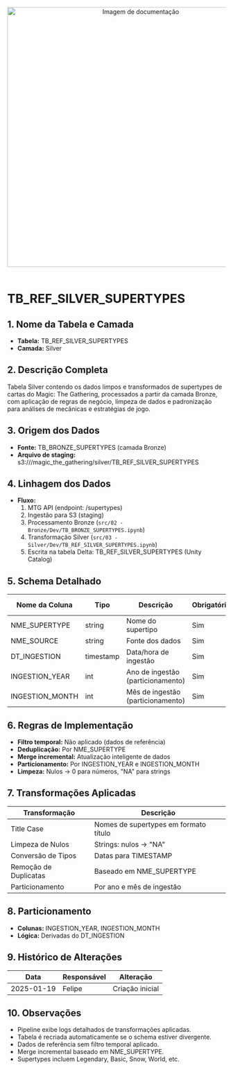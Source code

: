 <div align="center">
<!-- Imagem ilustrativa da tabela (adicione o link abaixo) -->
<img src="https://i.postimg.cc/jjvN23QK/remote-image.png" alt="Imagem de documentação" width="600"/>
</div>
<br>

# TB_REF_SILVER_SUPERTYPES

## 1. Nome da Tabela e Camada
- **Tabela:** TB_REF_SILVER_SUPERTYPES
- **Camada:** Silver

## 2. Descrição Completa
Tabela Silver contendo os dados limpos e transformados de supertypes de cartas do Magic: The Gathering, processados a partir da camada Bronze, com aplicação de regras de negócio, limpeza de dados e padronização para análises de mecânicas e estratégias de jogo.

## 3. Origem dos Dados
- **Fonte:** TB_BRONZE_SUPERTYPES (camada Bronze)
- **Arquivo de staging:** s3://<bucket>/magic_the_gathering/silver/TB_REF_SILVER_SUPERTYPES

## 4. Linhagem dos Dados
- **Fluxo:**  
  1. MTG API (endpoint: /supertypes)  
  2. Ingestão para S3 (staging)  
  3. Processamento Bronze (`src/02 - Bronze/Dev/TB_BRONZE_SUPERTYPES.ipynb`)  
  4. Transformação Silver (`src/03 - Silver/Dev/TB_REF_SILVER_SUPERTYPES.ipynb`)  
  5. Escrita na tabela Delta: TB_REF_SILVER_SUPERTYPES (Unity Catalog)

## 5. Schema Detalhado
| Nome da Coluna   | Tipo    | Descrição                        | Obrigatória | Chave | Regra de Preenchimento         |
|------------------|---------|----------------------------------|-------------|-------|-------------------------------|
| NME_SUPERTYPE    | string  | Nome do supertipo                | Sim         | Sim   | Title case, sem acentos        |
| NME_SOURCE       | string  | Fonte dos dados                  | Sim         | Não   |            |
| DT_INGESTION     | timestamp | Data/hora de ingestão           | Sim         | Não   |                               |
| INGESTION_YEAR   | int     | Ano de ingestão (particionamento) | Sim      | Não   | Derivado de DT_INGESTION      |
| INGESTION_MONTH  | int     | Mês de ingestão (particionamento) | Sim      | Não   | Derivado de DT_INGESTION      |

## 6. Regras de Implementação
- **Filtro temporal:** Não aplicado (dados de referência)
- **Deduplicação:** Por NME_SUPERTYPE
- **Merge incremental:** Atualização inteligente de dados
- **Particionamento:** Por INGESTION_YEAR e INGESTION_MONTH
- **Limpeza:** Nulos → 0 para números, "NA" para strings

## 7. Transformações Aplicadas
| Transformação | Descrição |
|---------------|-----------|
| Title Case | Nomes de supertypes em formato título |
| Limpeza de Nulos | Strings: nulos → "NA" |
| Conversão de Tipos | Datas para TIMESTAMP |
| Remoção de Duplicatas | Baseado em NME_SUPERTYPE |
| Particionamento | Por ano e mês de ingestão |

## 8. Particionamento
- **Colunas:** INGESTION_YEAR, INGESTION_MONTH
- **Lógica:** Derivadas do DT_INGESTION

## 9. Histórico de Alterações
| Data       | Responsável | Alteração                |
|------------|-------------|--------------------------|
| 2025-01-19 | Felipe      | Criação inicial          |


## 10. Observações
- Pipeline exibe logs detalhados de transformações aplicadas.
- Tabela é recriada automaticamente se o schema estiver divergente.
- Dados de referência sem filtro temporal aplicado.
- Merge incremental baseado em NME_SUPERTYPE.
- Supertypes incluem Legendary, Basic, Snow, World, etc. 